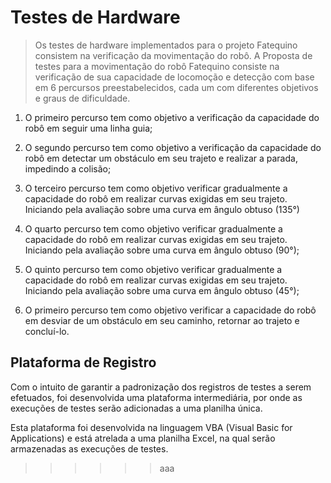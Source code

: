 # Testes de Hardware

> Os testes de hardware implementados para o projeto Fatequino consistem na verificação da movimentação do robô.
A Proposta de testes para a movimentação do robô Fatequino consiste na verificação de sua capacidade de locomoção e detecção com base em 6 percursos preestabelecidos, cada um com diferentes objetivos e graus de dificuldade.

1. O primeiro percurso tem como objetivo a verificação da capacidade do robô em seguir uma linha guia;

2. O segundo percurso tem como objetivo a verificação da capacidade do robô em detectar um obstáculo em seu trajeto e realizar a parada, impedindo a colisão;

3. O terceiro percurso tem como objetivo verificar gradualmente a capacidade do robô em realizar curvas exigidas em seu trajeto. Iniciando pela avaliação sobre uma curva em ângulo obtuso (135°)

4. O quarto percurso tem como objetivo verificar gradualmente a capacidade do robô em realizar curvas exigidas em seu trajeto. Iniciando pela avaliação sobre uma curva em ângulo obtuso (90°);

5. O quinto percurso tem como objetivo verificar gradualmente a capacidade do robô em realizar curvas exigidas em seu trajeto. Iniciando pela avaliação sobre uma curva em ângulo obtuso (45°);

6. O primeiro percurso tem como objetivo verificar a capacidade do robô em desviar de um obstáculo em seu caminho, retornar ao trajeto e concluí-lo.

## Plataforma de Registro

Com o intuito de garantir a padronização dos registros de testes a serem efetuados, foi desenvolvida uma plataforma intermediária, por onde as execuções de testes serão adicionadas a uma planilha única.

Esta plataforma foi desenvolvida na linguagem VBA (Visual Basic for Applications) e está atrelada a uma planilha Excel, na qual serão armazenadas as execuções de testes.

>>>>>> aaa

